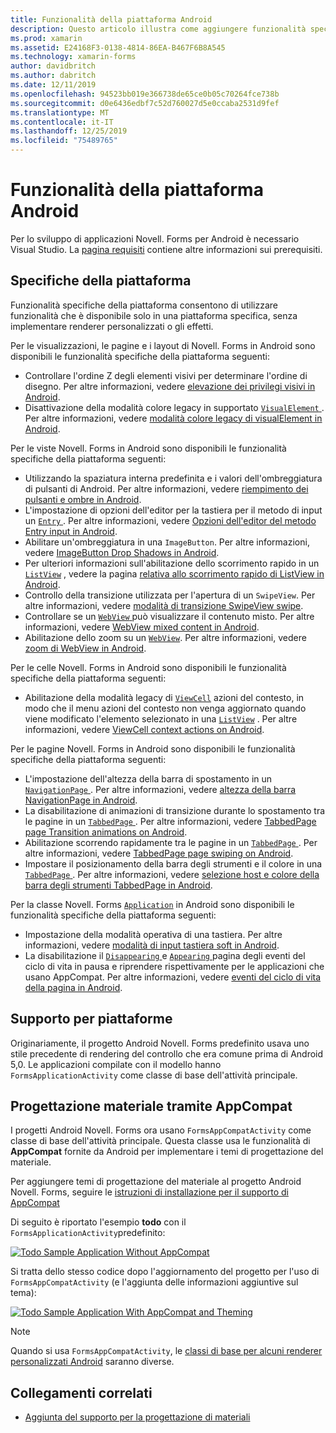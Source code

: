 ```yaml
---
title: Funzionalità della piattaforma Android
description: Questo articolo illustra come aggiungere funzionalità specifiche di Android alle applicazioni Novell. Forms.
ms.prod: xamarin
ms.assetid: E24168F3-0138-4814-86EA-B467F6B8A545
ms.technology: xamarin-forms
author: davidbritch
ms.author: dabritch
ms.date: 12/11/2019
ms.openlocfilehash: 94523bb019e366738de65ce0b05c70264fce738b
ms.sourcegitcommit: d0e6436edbf7c52d760027d5e0ccaba2531d9fef
ms.translationtype: MT
ms.contentlocale: it-IT
ms.lasthandoff: 12/25/2019
ms.locfileid: "75489765"
---
```

# <a name="android-platform-features"></a>Funzionalità della piattaforma Android

Per lo sviluppo di applicazioni Novell. Forms per Android è necessario Visual Studio. La [pagina requisiti](~/get-started/requirements.md) contiene altre informazioni sui prerequisiti.

## <a name="platform-specifics"></a>Specifiche della piattaforma

Funzionalità specifiche della piattaforma consentono di utilizzare funzionalità che è disponibile solo in una piattaforma specifica, senza implementare renderer personalizzati o gli effetti.

Per le visualizzazioni, le pagine e i layout di Novell. Forms in Android sono disponibili le funzionalità specifiche della piattaforma seguenti:

- Controllare l'ordine Z degli elementi visivi per determinare l'ordine di disegno. Per altre informazioni, vedere [elevazione dei privilegi visivi in Android](visualelement-elevation.md).
- Disattivazione della modalità colore legacy in supportato [ `VisualElement` ](xref:Xamarin.Forms.VisualElement). Per altre informazioni, vedere [modalità colore legacy di visualElement in Android](legacy-color-mode.md).

Per le viste Novell. Forms in Android sono disponibili le funzionalità specifiche della piattaforma seguenti:

- Utilizzando la spaziatura interna predefinita e i valori dell'ombreggiatura di pulsanti di Android. Per altre informazioni, vedere [riempimento dei pulsanti e ombre in Android](button-padding-shadow.md).
- L'impostazione di opzioni dell'editor per la tastiera per il metodo di input un [ `Entry` ](xref:Xamarin.Forms.Entry). Per altre informazioni, vedere [Opzioni dell'editor del metodo Entry input in Android](entry-ime-options.md).
- Abilitare un'ombreggiatura in una `ImageButton`. Per altre informazioni, vedere [ImageButton Drop Shadows in Android](imagebutton-drop-shadow.md).
- Per ulteriori informazioni sull'abilitazione dello scorrimento rapido in un [`ListView`](xref:Xamarin.Forms.ListView) , vedere la pagina [relativa allo scorrimento rapido di ListView in Android](listview-fast-scrolling.md).
- Controllo della transizione utilizzata per l'apertura di un `SwipeView`. Per altre informazioni, vedere [modalità di transizione SwipeView swipe](swipeview-swipetransitionmode.md).
- Controllare se un [ `WebView` ](xref:Xamarin.Forms.WebView) può visualizzare il contenuto misto. Per altre informazioni, vedere [WebView mixed content in Android](webview-mixed-content.md).
- Abilitazione dello zoom su un [`WebView`](xref:Xamarin.Forms.WebView). Per altre informazioni, vedere [zoom di WebView in Android](webview-zoom-controls.md).

Per le celle Novell. Forms in Android sono disponibili le funzionalità specifiche della piattaforma seguenti:

- Abilitazione della modalità legacy di [`ViewCell`](xref:Xamarin.Forms.ViewCell) azioni del contesto, in modo che il menu azioni del contesto non venga aggiornato quando viene modificato l'elemento selezionato in una [`ListView`](xref:Xamarin.Forms.ListView) . Per altre informazioni, vedere [ViewCell context actions on Android](viewcell-context-actions.md).

Per le pagine Novell. Forms in Android sono disponibili le funzionalità specifiche della piattaforma seguenti:

- L'impostazione dell'altezza della barra di spostamento in un [ `NavigationPage` ](xref:Xamarin.Forms.NavigationPage). Per altre informazioni, vedere [altezza della barra NavigationPage in Android](navigationpage-bar-height.md).
- La disabilitazione di animazioni di transizione durante lo spostamento tra le pagine in un [ `TabbedPage` ](xref:Xamarin.Forms.TabbedPage). Per altre informazioni, vedere [TabbedPage page Transition animations on Android](tabbedpage-transition-animations.md).
- Abilitazione scorrendo rapidamente tra le pagine in un [ `TabbedPage` ](xref:Xamarin.Forms.TabbedPage). Per altre informazioni, vedere [TabbedPage page swiping on Android](tabbedpage-page-swiping.md).
- Impostare il posizionamento della barra degli strumenti e il colore in una [ `TabbedPage` ](xref:Xamarin.Forms.TabbedPage). Per altre informazioni, vedere [selezione host e colore della barra degli strumenti TabbedPage in Android](tabbedpage-toolbar-placement-color.md).

Per la classe Novell. Forms [`Application`](xref:Xamarin.Forms.Application) in Android sono disponibili le funzionalità specifiche della piattaforma seguenti:

- Impostazione della modalità operativa di una tastiera. Per altre informazioni, vedere [modalità di input tastiera soft in Android](soft-keyboard-input-mode.md).
- La disabilitazione il [ `Disappearing` ](xref:Xamarin.Forms.Page.Appearing) e [ `Appearing` ](xref:Xamarin.Forms.Page.Appearing) pagina degli eventi del ciclo di vita in pausa e riprendere rispettivamente per le applicazioni che usano AppCompat. Per altre informazioni, vedere [eventi del ciclo di vita della pagina in Android](page-lifecycle-events.md).

## <a name="platform-support"></a>Supporto per piattaforme

Originariamente, il progetto Android Novell. Forms predefinito usava uno stile precedente di rendering del controllo che era comune prima di Android 5,0. Le applicazioni compilate con il modello hanno `FormsApplicationActivity` come classe di base dell'attività principale.

## <a name="material-design-via-appcompat"></a>Progettazione materiale tramite AppCompat

I progetti Android Novell. Forms ora usano `FormsAppCompatActivity` come classe di base dell'attività principale. Questa classe usa le funzionalità di **AppCompat** fornite da Android per implementare i temi di progettazione del materiale.

Per aggiungere temi di progettazione del materiale al progetto Android Novell. Forms, seguire le [istruzioni di installazione per il supporto di AppCompat](appcompat-material-design.md)

Di seguito è riportato l'esempio **todo** con il `FormsApplicationActivity`predefinito:

[![](images/before-appcompat-sml.png "Todo Sample Application Without AppCompat")](images/before-appcompat.png#lightbox "Todo Sample Application Without AppCompat")

Si tratta dello stesso codice dopo l'aggiornamento del progetto per l'uso di `FormsAppCompatActivity` (e l'aggiunta delle informazioni aggiuntive sul tema):

[![](images/post-appcompat-sml.png "Todo Sample Application With AppCompat and Theming")](images/post-appcompat.png#lightbox "Todo Sample Application With AppCompat and Theming")

> [!NOTE]
> Quando si usa `FormsAppCompatActivity`, le [classi di base per alcuni renderer personalizzati Android](~/xamarin-forms/app-fundamentals/custom-renderer/renderers.md) saranno diverse.

## <a name="related-links"></a>Collegamenti correlati

- [Aggiunta del supporto per la progettazione di materiali](appcompat-material-design.md)
